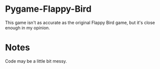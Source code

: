 # Pygame-Flappy-Bird
This game isn't as accurate as the original Flappy Bird game, but it's close enough in my opinion.
# Notes
Code may be a little bit messy.
